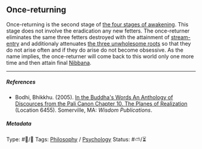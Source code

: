 ## Once-returning

Once-returning is the second stage of [the four stages of awakening](The%20four%20stages%20of%20awakening.md). This stage does not involve the eradication any new fetters. The once-returner eliminates the same three fetters destroyed with the attainment of [stream-entry](Stream-entry.md) and additionaly attenuates [the three unwholesome roots](The%20three%20unwholesome%20roots.md) so that they do not arise often and if they do arise do not become obsessive. As the name implies, the once-returner will come back to this world only one more time and then attain final [Nibbana](Nibbana.md).

---

##### References

* Bodhi, Bhikkhu. (2005). [In the Buddha's Words An Anthology of Discources from the Pali Canon Chapter 10. The Planes of Realization](In%20the%20Buddha's%20Words%20An%20Anthology%20of%20Discources%20from%20the%20Pali%20Canon%20Chapter%2010.%20The%20Planes%20of%20Realization.md)  (Location 6455). Somerville, MA: *Wisdom Publications*.

##### Metadata

Type: #🔵/🔵 
Tags: [Philosophy](Philosophy.md) / [Psychology](Psychology.md) 
Status: #⛅️/⏳ 
